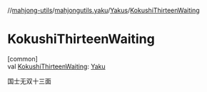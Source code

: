 //[mahjong-utils](../../../index.md)/[mahjongutils.yaku](../index.md)/[Yakus](index.md)/[KokushiThirteenWaiting](-kokushi-thirteen-waiting.md)

# KokushiThirteenWaiting

[common]\
val [KokushiThirteenWaiting](-kokushi-thirteen-waiting.md): [Yaku](../-yaku/index.md)

国士无双十三面
